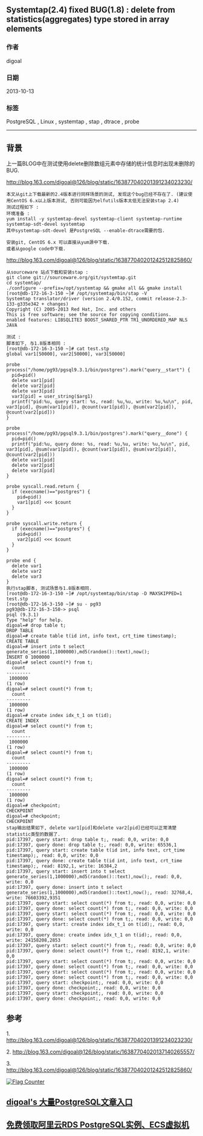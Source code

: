 ## Systemtap(2.4) fixed BUG(1.8) : delete from statistics(aggregates) type stored in array elements  
                                             
### 作者                                         
digoal                                           
                                       
### 日期                                                          
2013-10-13                                       
                                        
### 标签                                       
PostgreSQL , Linux , systemtap , stap , dtrace , probe                                        
                                                                         
----                                                 
                                                                                     
## 背景         
上一篇BLOG中在测试使用delete删除数组元素中存储的统计信息时出现未删除的BUG.  
  
http://blog.163.com/digoal@126/blog/static/163877040201391234023230/  
  
```  
本文从git上下载最新的2.4版本进行同样场景的测试, 发现这个bug已经不存在了. (建议使用CentOS 6.x以上版本测试, 否则可能因为elfutils版本太低无法安装stap 2.4)  
测试过程如下 :   
环境准备 :   
yum install -y systemtap-devel systemtap-client systemtap-runtime systemtap-sdt-devel systemtap  
其中systemtap-sdt-devel 是PostgreSQL --enable-dtrace需要的包.  
  
安装git, CentOS 6.x 可以直接从yum源中下载.  
或者从google code中下载.  
```  
  
http://blog.163.com/digoal@126/blog/static/163877040201242512825860/  
  
```  
从sourceware 站点下载和安装stap :   
git clone git://sourceware.org/git/systemtap.git  
cd systemtap/  
./configure --prefix=/opt/systemtap && gmake all && gmake install  
[root@db-172-16-3-150 ~]# /opt/systemtap/bin/stap -V  
Systemtap translator/driver (version 2.4/0.152, commit release-2.3-133-g335e342 + changes)  
Copyright (C) 2005-2013 Red Hat, Inc. and others  
This is free software; see the source for copying conditions.  
enabled features: LIBSQLITE3 BOOST_SHARED_PTR TR1_UNORDERED_MAP NLS JAVA  
  
测试 :   
脚本如下, 与1.8版本相同 :   
[root@db-172-16-3-150 ~]# cat test.stp  
global var1[50000], var2[50000], var3[50000]  
  
probe process("/home/pg93/pgsql9.3.1/bin/postgres").mark("query__start") {  
  pid=pid()  
  delete var1[pid]  
  delete var2[pid]  
  delete var3[pid]  
  var3[pid] = user_string($arg1)  
  printf("pid:%u, query start: %s, read: %u,%u, write: %u,%u\n", pid, var3[pid], @sum(var1[pid]), @count(var1[pid]), @sum(var2[pid]), @count(var2[pid]))  
}  
  
probe process("/home/pg93/pgsql9.3.1/bin/postgres").mark("query__done") {  
  pid=pid()  
  printf("pid:%u, query done: %s, read: %u,%u, write: %u,%u\n", pid, var3[pid], @sum(var1[pid]), @count(var1[pid]), @sum(var2[pid]), @count(var2[pid]))  
  delete var1[pid]  
  delete var2[pid]  
  delete var3[pid]  
}  
  
probe syscall.read.return {  
  if (execname()=="postgres") {  
    pid=pid()  
    var1[pid] <<< $count  
  }  
}  
  
probe syscall.write.return {  
  if (execname()=="postgres") {  
    pid=pid()  
    var2[pid] <<< $count  
  }  
}  
  
probe end {  
  delete var1  
  delete var2  
  delete var3  
}  
执行stap脚本, 测试场景与1.8版本相同.  
[root@db-172-16-3-150 ~]# /opt/systemtap/bin/stap -D MAXSKIPPED=1 test.stp   
[root@db-172-16-3-150 ~]# su - pg93  
pg93@db-172-16-3-150-> psql  
psql (9.3.1)  
Type "help" for help.  
digoal=# drop table t;  
DROP TABLE  
digoal=# create table t(id int, info text, crt_time timestamp);  
CREATE TABLE  
digoal=# insert into t select generate_series(1,1000000),md5(random()::text),now();  
INSERT 0 1000000  
digoal=# select count(*) from t;  
  count    
---------  
 1000000  
(1 row)  
digoal=# select count(*) from t;  
  count    
---------  
 1000000  
(1 row)  
digoal=# create index idx_t_1 on t(id);  
CREATE INDEX  
digoal=# select count(*) from t;  
  count    
---------  
 1000000  
(1 row)  
digoal=# select count(*) from t;  
  count    
---------  
 1000000  
(1 row)  
digoal=# select count(*) from t;  
  count    
---------  
 1000000  
(1 row)  
digoal=# checkpoint;  
CHECKPOINT  
digoal=# checkpoint;  
CHECKPOINT  
stap输出结果如下, delete var1[pid]和delete var2[pid]已经可以正常清楚statistic类型的数据了.  
pid:17397, query start: drop table t;, read: 0,0, write: 0,0  
pid:17397, query done: drop table t;, read: 0,0, write: 65536,1  
pid:17397, query start: create table t(id int, info text, crt_time timestamp);, read: 0,0, write: 0,0  
pid:17397, query done: create table t(id int, info text, crt_time timestamp);, read: 8192,1, write: 16384,2  
pid:17397, query start: insert into t select generate_series(1,1000000),md5(random()::text),now();, read: 0,0, write: 0,0  
pid:17397, query done: insert into t select generate_series(1,1000000),md5(random()::text),now();, read: 32768,4, write: 76603392,9351  
pid:17397, query start: select count(*) from t;, read: 0,0, write: 0,0  
pid:17397, query done: select count(*) from t;, read: 0,0, write: 0,0  
pid:17397, query start: select count(*) from t;, read: 0,0, write: 0,0  
pid:17397, query done: select count(*) from t;, read: 0,0, write: 0,0  
pid:17397, query start: create index idx_t_1 on t(id);, read: 0,0, write: 0,0  
pid:17397, query done: create index idx_t_1 on t(id);, read: 0,0, write: 24158208,2853  
pid:17397, query start: select count(*) from t;, read: 0,0, write: 0,0  
pid:17397, query done: select count(*) from t;, read: 8192,1, write: 0,0  
pid:17397, query start: select count(*) from t;, read: 0,0, write: 0,0  
pid:17397, query done: select count(*) from t;, read: 0,0, write: 0,0  
pid:17397, query start: select count(*) from t;, read: 0,0, write: 0,0  
pid:17397, query done: select count(*) from t;, read: 0,0, write: 0,0  
pid:17397, query start: checkpoint;, read: 0,0, write: 0,0  
pid:17397, query done: checkpoint;, read: 0,0, write: 0,0  
pid:17397, query start: checkpoint;, read: 0,0, write: 0,0  
pid:17397, query done: checkpoint;, read: 0,0, write: 0,0  
```  
  
## 参考  
  
1\. http://blog.163.com/digoal@126/blog/static/163877040201391234023230/  
  
2\. http://blog.163.com/digoal@126/blog/static/16387704020137140265557/  
  
3\. http://blog.163.com/digoal@126/blog/static/163877040201242512825860/  
  
<a rel="nofollow" href="http://info.flagcounter.com/h9V1"  ><img src="http://s03.flagcounter.com/count/h9V1/bg_FFFFFF/txt_000000/border_CCCCCC/columns_2/maxflags_12/viewers_0/labels_0/pageviews_0/flags_0/"  alt="Flag Counter"  border="0"  ></a>  
  
  
  
  
  
  
## [digoal's 大量PostgreSQL文章入口](https://github.com/digoal/blog/blob/master/README.md "22709685feb7cab07d30f30387f0a9ae")
  
  
## [免费领取阿里云RDS PostgreSQL实例、ECS虚拟机](https://free.aliyun.com/ "57258f76c37864c6e6d23383d05714ea")
  
